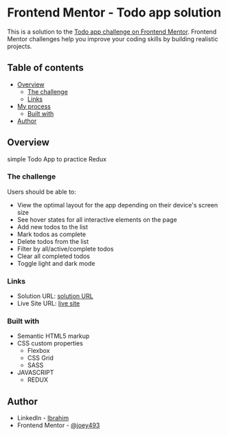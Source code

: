 # Frontend Mentor - Todo app solution

This is a solution to the [Todo app challenge on Frontend Mentor](https://www.frontendmentor.io/challenges/todo-app-Su1_KokOW). Frontend Mentor challenges help you improve your coding skills by building realistic projects. 

## Table of contents

- [Overview](#overview)
  - [The challenge](#the-challenge)
  - [Links](#links)
- [My process](#my-process)
  - [Built with](#built-with)
- [Author](#author)



## Overview
simple Todo App to practice Redux

### The challenge

Users should be able to:

- View the optimal layout for the app depending on their device's screen size
- See hover states for all interactive elements on the page
- Add new todos to the list
- Mark todos as complete
- Delete todos from the list
- Filter by all/active/complete todos
- Clear all completed todos
- Toggle light and dark mode

### Links

- Solution URL: [solution URL](https://github.com/joey493/Frontend-Mentor-Todo-app)
- Live Site URL: [live site](https://adoring-boyd-86d3cc.netlify.app/)

### Built with

- Semantic HTML5 markup
- CSS custom properties
  - Flexbox
  - CSS Grid
  - SASS
- JAVASCRIPT
  - REDUX

## Author

- LinkedIn - [Ibrahim](https://www.linkedin.com/in/ibrahim-nader-3a65351b6/)
- Frontend Mentor - [@joey493](https://www.frontendmentor.io/profile/joey493)
